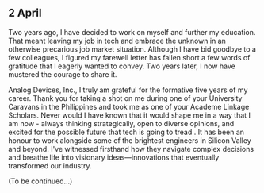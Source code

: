 ## 2 April

Two years ago, I have decided to work on myself and further my education. That meant leaving my job in tech and embrace the unknown in an otherwise precarious job market situation. Although I have bid goodbye to a few colleagues, I figured my farewell letter has fallen short a few words of gratitude that I eagerly wanted to convey. Two years later, I now have mustered the courage to share it.

Analog Devices, Inc., I truly am grateful for the formative five years of my career. Thank you for taking a shot on me during one of your University Caravans in the Philippines and took me as one of your Academe Linkage Scholars. Never would I have known that it would shape me in a way that I am now - always thinking strategically, open to diverse opinions, and excited for the possible future that tech is going to tread . It has been an honour to work alongside some of the brightest engineers in Silicon Valley and beyond. I've witnessed firsthand how they navigate complex decisions and breathe life into visionary ideas—innovations that eventually transformed our industry.

(To be continued...)
